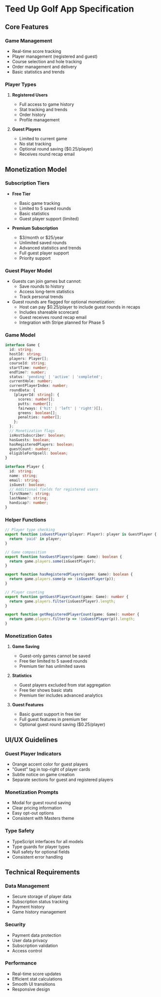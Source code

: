# Teed Up Golf App Specification

## Core Features

### Game Management
- Real-time score tracking
- Player management (registered and guest)
- Course selection and hole tracking
- Order management and delivery
- Basic statistics and trends

### Player Types
1. **Registered Users**
   - Full access to game history
   - Stat tracking and trends
   - Order history
   - Profile management

2. **Guest Players**
   - Limited to current game
   - No stat tracking
   - Optional round saving ($0.25/player)
   - Receives round recap email

## Monetization Model

### Subscription Tiers
- **Free Tier**
  - Basic game tracking
  - Limited to 5 saved rounds
  - Basic statistics
  - Guest player support (limited)

- **Premium Subscription**
  - $3/month or $25/year
  - Unlimited saved rounds
  - Advanced statistics and trends
  - Full guest player support
  - Priority support

### Guest Player Model
- Guests can join games but cannot:
  - Save rounds to history
  - Access long-term statistics
  - Track personal trends
- Guest rounds are flagged for optional monetization:
  - Host can pay $0.25/player to include guest rounds in recaps
  - Includes shareable scorecard
  - Guest receives round recap email
  - Integration with Stripe planned for Phase 5

### Game Model
```typescript
interface Game {
  id: string;
  hostId: string;
  players: Player[];
  courseId: string;
  startTime: number;
  endTime?: number;
  status: 'pending' | 'active' | 'completed';
  currentHole: number;
  currentPlayerIndex: number;
  roundData: {
    [playerId: string]: {
      scores: number[];
      putts: number[];
      fairways: ('hit' | 'left' | 'right')[];
      greens: boolean[];
      penalties: number[];
    };
  };
  // Monetization flags
  isHostSubscriber: boolean;
  hasGuests: boolean;
  hasRegisteredPlayers: boolean;
  guestCount: number;
  eligibleForUpsell: boolean;
}

interface Player {
  id: string;
  name: string;
  email: string;
  isGuest: boolean;
  // Additional fields for registered users
  firstName?: string;
  lastName?: string;
  handicap?: number;
}
```

### Helper Functions
```typescript
// Player type checking
export function isGuestPlayer(player: Player): player is GuestPlayer {
  return 'paid' in player;
}

// Game composition
export function hasGuestPlayers(game: Game): boolean {
  return game.players.some(isGuestPlayer);
}

export function hasRegisteredPlayers(game: Game): boolean {
  return game.players.some(p => !isGuestPlayer(p));
}

// Player counting
export function getGuestPlayerCount(game: Game): number {
  return game.players.filter(isGuestPlayer).length;
}

export function getRegisteredPlayerCount(game: Game): number {
  return game.players.filter(p => !isGuestPlayer(p)).length;
}
```

### Monetization Gates
1. **Game Saving**
   - Guest-only games cannot be saved
   - Free tier limited to 5 saved rounds
   - Premium tier has unlimited saves

2. **Statistics**
   - Guest players excluded from stat aggregation
   - Free tier shows basic stats
   - Premium tier includes advanced analytics

3. **Guest Features**
   - Basic guest support in free tier
   - Full guest features in premium tier
   - Optional guest round saving ($0.25/player)

## UI/UX Guidelines

### Guest Player Indicators
- Orange accent color for guest players
- "Guest" tag in top-right of player cards
- Subtle notice on game creation
- Separate sections for guest and registered players

### Monetization Prompts
- Modal for guest round saving
- Clear pricing information
- Easy opt-out options
- Consistent with Masters theme

### Type Safety
- TypeScript interfaces for all models
- Type guards for player types
- Null safety for optional fields
- Consistent error handling

## Technical Requirements

### Data Management
- Secure storage of player data
- Subscription status tracking
- Payment history
- Game history management

### Security
- Payment data protection
- User data privacy
- Subscription validation
- Access control

### Performance
- Real-time score updates
- Efficient stat calculations
- Smooth UI transitions
- Responsive design